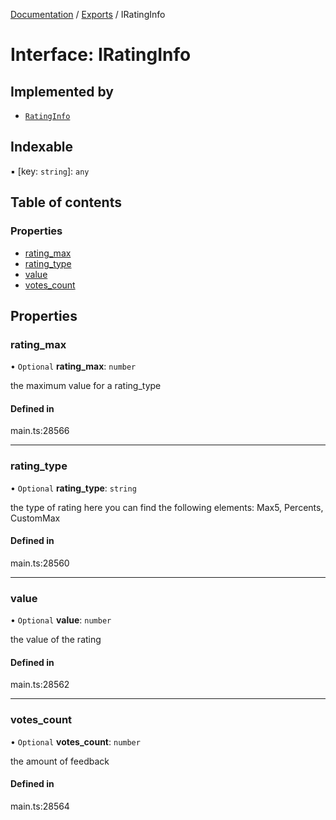 [Documentation](../README.md) / [Exports](../modules.md) / IRatingInfo

# Interface: IRatingInfo

## Implemented by

- [`RatingInfo`](../classes/RatingInfo.md)

## Indexable

▪ [key: `string`]: `any`

## Table of contents

### Properties

- [rating\_max](IRatingInfo.md#rating_max)
- [rating\_type](IRatingInfo.md#rating_type)
- [value](IRatingInfo.md#value)
- [votes\_count](IRatingInfo.md#votes_count)

## Properties

### rating\_max

• `Optional` **rating\_max**: `number`

the maximum value for a rating_type

#### Defined in

main.ts:28566

___

### rating\_type

• `Optional` **rating\_type**: `string`

the type of rating
here you can find the following elements: Max5, Percents, CustomMax

#### Defined in

main.ts:28560

___

### value

• `Optional` **value**: `number`

the value of the rating

#### Defined in

main.ts:28562

___

### votes\_count

• `Optional` **votes\_count**: `number`

the amount of feedback

#### Defined in

main.ts:28564
